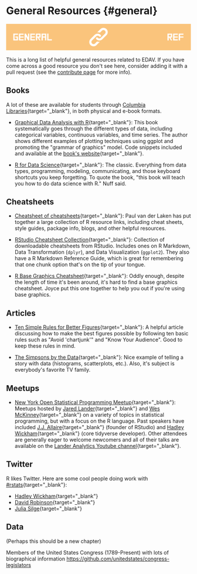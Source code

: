 # General Resources {#general}

![](images/banners/banner_resources.png)

This is a long list of helpful general resources related to EDAV. If you have come across a good resource you don't see here, consider adding it with a pull request (see the [contribute page](contribute.html) for more info).

## Books

A lot of these are available for students through [Columbia Libraries](http://library.columbia.edu/){target="_blank"}, in both physical and e-book formats. 

- [Graphical Data Analysis with R](http://rosuda.org/GDA){target="_blank"}: This book systematically goes through the different types of data, including categorical variables, continuous variables, and time series. The author shows different examples of plotting techniques using ggplot and promoting the "grammar of graphics" model. Code snippets included and available at the [book's website](http://rosuda.org/GDA){target="_blank"}.

- [R for Data Science](http://r4ds.had.co.nz/){target="_blank"}: The classic. Everything from data types, programming, modeling, communicating, and those keyboard shortcuts you keep forgetting. To quote the book, "this book will teach you how to do data science with R." Nuff said.

## Cheatsheets

- [Cheatsheet of cheatsheets](https://paulvanderlaken.com/author/lakenp/){target="_blank"}: Paul van der Laken has put together a large collection of R resource links, including cheat sheets, style guides, package info, blogs, and other helpful resources. 

- [RStudio Cheatsheet Collection](https://www.rstudio.com/resources/cheatsheets/){target="_blank"}: Collection of downloadable cheatsheets from RStudio. Includes ones on R Markdown, Data Transformation (`dplyr`), and Data Visualization (`ggplot2`). They also have a R Markdown Reference Guide, which is great for remembering that one chunk option that's on the tip of your tongue.

- [R Base Graphics Cheatsheet](https://github.com/jtr13/codehelp/blob/master/R/BaseGraphicsCheatsheet.pdf){target="_blank"}: Oddly enough, despite the length of time it's been around, it's hard to find a base graphics cheatsheet. Joyce put this one together to help you out if you're using base graphics.

## Articles

- [Ten Simple Rules for Better Figures](https://journals.plos.org/ploscompbiol/article?id=10.1371/journal.pcbi.1003833){target="_blank"}: A helpful article discussing how to make the best figures possible by following ten basic rules such as "Avoid 'chartjunk'" and "Know Your Audience". Good to keep these rules in mind.

- [The Simpsons by the Data](http://toddwschneider.com/posts/the-simpsons-by-the-data/){target="_blank"}: Nice example of telling a story with data (histograms, scatterplots, etc.). Also, it's subject is everybody's favorite TV family.

## Meetups

- [New York Open Statistical Programming Meetup](https://www.meetup.com/nyhackr/){target="_blank"}: Meetups hosted by [Jared Lander](https://www.jaredlander.com/about/){target="_blank"} and [Wes McKinney](http://wesmckinney.com/){target="_blank"} on a variety of topics in statistical programming, but with a focus on the R language. Past speakers have included [J.J. Allaire](https://en.wikipedia.org/wiki/Joseph_J._Allaire){target="_blank"} (founder of RStudio) and [Hadley Wickham](http://hadley.nz/){target="_blank"} (core tidyverse developer). Other attendees are generally eager to welcome newcomers and all of their talks are available on the [Lander Analytics Youtube channel](https://www.youtube.com/channel/UC2-hKemnrmVCH_29duyJ26A){target="_blank"}.

## Twitter

R likes Twitter. Here are some cool people doing work with [#rstats](https://twitter.com/search?q=%23rstats&src=typd){target="_blank"}:

- [Hadley Wickham](https://twitter.com/hadleywickham){target="_blank"}
- [David Robinson](https://twitter.com/drob){target="_blank"}
- [Julia Silge](https://twitter.com/juliasilge){target="_blank"}

## Data

(Perhaps this should be a new chapter)

Members of the United States Congress (1789-Present) with lots of biographical information https://github.com/unitedstates/congress-legislators

